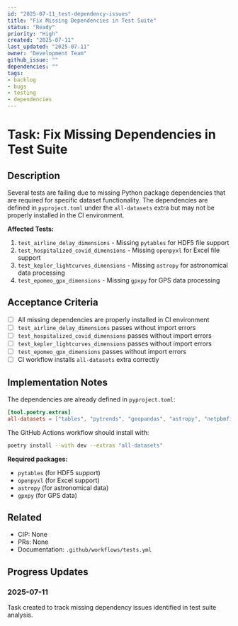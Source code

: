```yaml
---
id: "2025-07-11_test-dependency-issues"
title: "Fix Missing Dependencies in Test Suite"
status: "Ready"
priority: "High"
created: "2025-07-11"
last_updated: "2025-07-11"
owner: "Development Team"
github_issue: ""
dependencies: ""
tags:
- backlog
- bugs
- testing
- dependencies
---
```


# Task: Fix Missing Dependencies in Test Suite

## Description

Several tests are failing due to missing Python package dependencies that are required for specific dataset functionality. The dependencies are defined in `pyproject.toml` under the `all-datasets` extra but may not be properly installed in the CI environment.

**Affected Tests:**
1. `test_airline_delay_dimensions` - Missing `pytables` for HDF5 file support
2. `test_hospitalized_covid_dimensions` - Missing `openpyxl` for Excel file support  
3. `test_kepler_lightcurves_dimensions` - Missing `astropy` for astronomical data processing
4. `test_epomeo_gpx_dimensions` - Missing `gpxpy` for GPS data processing

## Acceptance Criteria

- [ ] All missing dependencies are properly installed in CI environment
- [ ] `test_airline_delay_dimensions` passes without import errors
- [ ] `test_hospitalized_covid_dimensions` passes without import errors
- [ ] `test_kepler_lightcurves_dimensions` passes without import errors
- [ ] `test_epomeo_gpx_dimensions` passes without import errors
- [ ] CI workflow installs `all-datasets` extra correctly

## Implementation Notes

The dependencies are already defined in `pyproject.toml`:
```toml
[tool.poetry.extras]
all-datasets = ["tables", "pytrends", "geopandas", "astropy", "netpbmfile", "gpxpy", "openpyxl"]
```

The GitHub Actions workflow should install with:
```bash
poetry install --with dev --extras "all-datasets"
```

**Required packages:**
- `pytables` (for HDF5 support)
- `openpyxl` (for Excel support)
- `astropy` (for astronomical data)
- `gpxpy` (for GPS data)

## Related

- CIP: None
- PRs: None
- Documentation: `.github/workflows/tests.yml`

## Progress Updates

### 2025-07-11
Task created to track missing dependency issues identified in test suite analysis. 